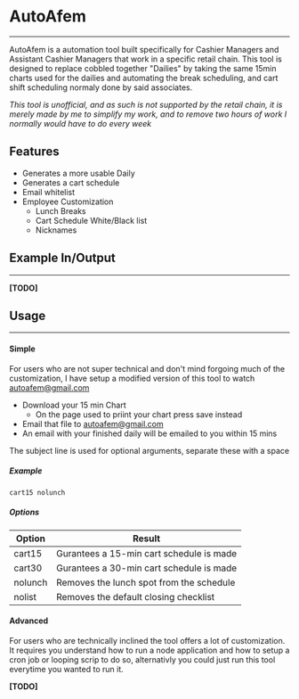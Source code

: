 # AutoAfem

---

AutoAfem is a automation tool built specifically for Cashier Managers and Assistant Cashier Managers that work in a specific retail chain. This tool is designed to replace cobbled together "Dailies" by taking the same 15min charts used for the dailies and automating the break scheduling, and cart shift scheduling normaly done by said associates.

_This tool is unofficial, and as such is not supported by the retail chain, it is merely made by me to simplify my work, and to remove two hours of work I normally would have to do every week_

## Features

- Generates a more usable Daily
- Generates a cart schedule
- Email whitelist
- Employee Customization
  - Lunch Breaks
  - Cart Schedule White/Black list
  - Nicknames

## Example In/Output

---

**[TODO]**

## Usage

---

#### Simple

For users who are not super technical and don't mind forgoing much of the customization, I have setup a modified version of this tool to watch autoafem@gmail.com

- Download your 15 min Chart
  - On the page used to priint your chart press save instead
- Email that file to autoafem@gmail.com
- An email with your finished daily will be emailed to you within 15 mins

The subject line is used for optional arguments, separate these with a space

##### Example

`cart15 nolunch`

##### Options

| Option  | Result                                   |
| ------- | ---------------------------------------- |
| cart15  | Gurantees a 15-min cart schedule is made |
| cart30  | Gurantees a 30-min cart schedule is made |
| nolunch | Removes the lunch spot from the schedule |
| nolist  | Removes the default closing checklist    |

#### Advanced

For users who are technically inclined the tool offers a lot of customization. It requires you understand how to run a node application and how to setup a cron job or looping scrip to do so, alternativly you could just run this tool everytime you wanted to run it.

**[TODO]**
